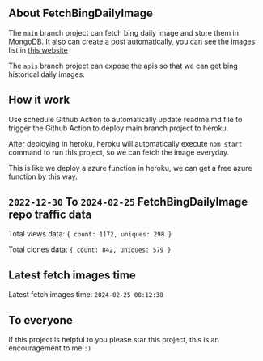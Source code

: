 ## About FetchBingDailyImage

The `main` branch project can fetch bing daily image and store them in MongoDB.
It also can create a post automatically, you can see the images list in [this website](https://oursalbum.netlify.app)

The `apis` branch project can expose the apis so that we can get bing historical daily images.

## How it work

Use schedule Github Action to automatically update readme.md file to trigger the Github Action to deploy main branch project to heroku.

After deploying in heroku, heroku will automatically execute `npm start` command to run this project, so we can fetch the image everyday.

This is like we deploy a azure function in heroku, we can get a free azure function by this way.

## `2022-12-30` To `2024-02-25` FetchBingDailyImage repo traffic data

Total views data: `{ count: 1172, uniques: 298 }`

Total clones data: `{ count: 842, uniques: 579 }`

## Latest fetch images time

Latest fetch images time: `2024-02-25 08:12:38`

## To everyone

If this project is helpful to you please star this project, this is an encouragement to me `:)`



